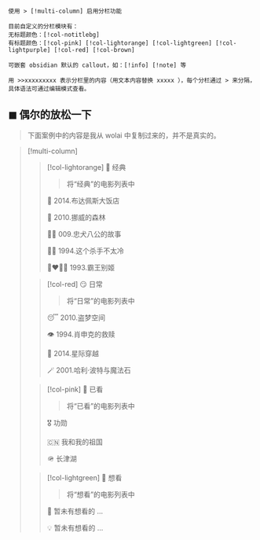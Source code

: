 
```gray
使用 > [!multi-column] 启用分栏功能

目前自定义的分栏模块有：
无标题颜色：[!col-notitlebg]
有标题颜色：[!col-pink] [!col-lightorange] [!col-lightgreen] [!col-lightpurple] [!col-red] [!col-brown]

可嵌套 obsidian 默认的 callout，如：[!info] [!note] 等

用 >>xxxxxxxxx 表示分栏里的内容（用文本内容替换 xxxxx ），每个分栏通过 > 来分隔，具体语法可通过编辑模式查看。
```


## ◼  偶尔的放松一下
> 下面案例中的内容是我从 wolai 中复制过来的，并不是真实的。

> [!multi-column]
>
>> [!col-lightorange] 🤔 经典
>>> 将“经典”的电影列表中
>> 
>> 🏨 2014.布达佩斯大饭店
>>
>> 🌲 2010.挪威的森林
>> 
>> 🐕‍🦺 009.忠犬八公的故事
>> 
>> 🏃‍♂️ 1994.这个杀手不太冷
>>
>> 👩‍❤️‍💋‍👨 1993.霸王别姬
>
>> [!col-red] 😏 日常
>>> 将“日常”的电影列表中
>> 
>> 😴 2010.盗梦空间
>> 
>> 👁 1994.肖申克的救赎
>> 
>> 🌌 2014.星际穿越
>> 
>> 🪄 2001.哈利·波特与魔法石
>
>> [!col-pink] 🥰 已看
>>> 将“已看”的电影列表中
>> 
>> 🎖 功勋
>> 
>> 🇨🇳 我和我的祖国
>> 
>> 🪖 长津湖
>
>> [!col-lightgreen] 🤩 想看
>>> 将“想看”的电影列表中
>> 
>> 🚩 暂未有想看的 ...
>> 
>> 💡 暂未有想看的 ...